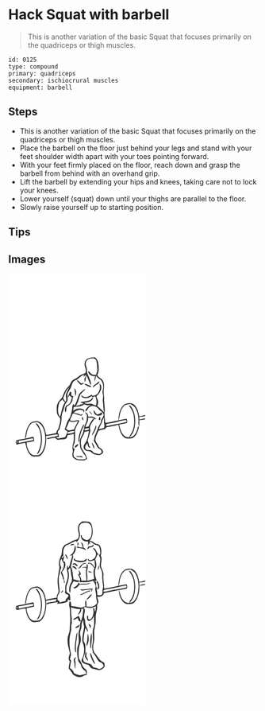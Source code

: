 # Hack Squat with barbell
> This is another variation of the basic Squat that focuses primarily on the quadriceps or thigh muscles.

``` 
id: 0125 
type: compound 
primary: quadriceps 
secondary: ischiocrural muscles 
equipment: barbell 
``` 

## Steps

 - This is another variation of the basic Squat that focuses primarily on the quadriceps or thigh muscles.
 - Place the barbell on the floor just behind your legs and stand with your feet shoulder width apart with your toes pointing forward.
 - With your feet firmly placed on the floor, reach down and grasp the barbell from behind with an overhand grip.
 - Lift the barbell by extending your hips and knees, taking care not to lock your knees.
 - Lower yourself (squat) down until your thighs are parallel to the floor.
 - Slowly raise yourself up to starting position.

## Tips


## Images

<svg width="276" height="325pt" viewBox="0 0 207 325" xmlns="http://www.w3.org/2000/svg">
  <g fill="#FFF">
    <path d="M0 0h207v212.75c-2.97.82-6.01 1.36-9 2.09-1.22-6.33-2.81-13.3-7.93-17.69-3.98-3.5-9.91-2.6-14.29-.45-7.43 5.52-8.97 15.58-9.37 24.24-6.39 1.29-12.72 3.04-19.2 3.83-.23-.44-.67-1.32-.9-1.76-.2-5.34-1.66-10.69-.47-16 .18-5.66-.61-11.3-1.06-16.92.71-5.38-1.41-10.68-.36-16.02.74-5.02.74-10.78-2.63-14.9-2.69-1.96-5.76-3.53-7.27-6.69 3.07-5.32 2.36-11.65 1.65-17.47-.39-3.64-2.21-6.94-5.06-9.22-4.48.15-9.34.39-13.03 3.27-2.87 2.83-3.48 7.4-2.11 11.11 1.05 2.9 2.05 6.31.39 9.19-3.75 1.74-7.87 2.9-10.86 5.93-2.97 3.01-7.83 3.45-10.1 7.23-1.73 2.29-2.17 5.44-4.5 7.28-4.35 3.69-6.7 9.09-8.59 14.34-1.35 4.28-5.81 6.48-7.46 10.6-2.24 4.07-1.65 8.85-1.54 13.29.08 3.62 2.15 6.84 4.8 9.18 1.33 5.78-1.3 11.27-2.7 16.76-1.71 1.59-2.6 3.71-2.93 6-4.95.91-9.83 2.23-14.83 2.85-1.85-3.38-1.67-7.59-3.51-11.06-1.89-4.67-5.52-9.44-10.95-9.81-3.91.47-8.52.83-11.01 4.35-4.75 6.32-6.34 14.41-6.84 22.15-4.69.97-9.62 1.15-14.1 2.95.57.83 1.13 1.67 1.71 2.51l.73-2.22c.13 1.14.27 2.28.4 3.43-.8-.64-2.38-1.93-3.18-2.57.3 1.1.88 3.3 1.18 4.4l.92.43c4.02-1.2 8.21-1.54 12.23-2.71 1.89 3.84 1.92 8.36 3.94 12.19 1.84 4.05 5.03 8.47 9.87 8.78 3.92-.3 8.69.23 11.32-3.36 6.34-7.62 7.37-18.19 6.75-27.74 5.95-.12 11.76-2.48 17.62-2.39.03.45.09 1.34.11 1.78-5.42 2.12-11.57 2.22-16.92 4.08.2.29.6.88.79 1.18 3.99-.46 7.88-1.58 11.87-2.05 1.7 1.36 3.34 3.91 5.84 2.97 3.45-.86 7.28.27 10.51-1.41 2.09-.87 1.86-3.43 2.46-5.24 3.22-.65 6.42-1.36 9.61-2.12-.1 5.14.32 10.4-1.23 15.38-1.11 3.48-.76 7.18-.12 10.71-.64 3.41-1.94 8 1.42 10.41 3.69 3.57 9.2 3.33 13.96 3.47 2.28.22 4.13-1.29 5.97-2.38-.61-6.59-5.91-11.04-8.38-16.86-.86-5.31-2.09-11.45 1.29-16.16 1.49-2.38 2.62-4.96 3.43-7.64 2.21-.5 4.44-.9 6.67-1.26-1.04 4.83-1.7 9.83-3.61 14.42-1.9 3.71-5.95 7.6-4.08 12.08 1.14 3.14 4.78 3.5 7.61 3.96 3.39.08 4.85 3.94 8.03 4.58 3.93 1.1 8.85 2.27 12-1.17 2.05-1.17 1.35-3.5.41-5.16-1.14-2.67-4.87-2.81-5.8-5.65-1.5-3.11-3.8-5.84-4.93-9.1.04-5.24 2.85-9.91 4.86-14.6 3.28-1.1 6.66-1.83 10.08-2.34.29-.62.88-1.87 1.17-2.49 6.19-1.54 12.61-2.14 18.68-4.14 1.45 6.5 2.79 13.62 7.95 18.34 3.47 3.74 9.08 2.56 13.51 1.89 6.22-3.33 8.29-10.87 9.77-17.26-.63.06-1.25.09-1.86.18-.93 6.68-4.41 15.91-12.56 15.69 7.02-5.87 8.46-15.57 8.71-24.19-.22-7.82-1.59-16.15-6.64-22.42-.74-1.15-2.19-1.16-3.36-1.48 3.44 4.45 6.64 9.31 7.59 14.96 1.25 7.36 1.18 15.12-1.11 22.27-1.27 4.03-4.32 7.13-5.84 11.03-6.15.66-10.16-4.71-12.21-9.75-1.07-2.79-1.64-5.74-2.77-8.51.15-.29.44-.87.59-1.16 3.71-.43 7.35-1.27 11.02-2 1.05-2.18.64-4.43-.32-6.55-4.04.74-8.08 1.49-12.1 2.31 2.09-7 2.04-15.09 7.35-20.72 2.3-3.27 6.54-3.13 10.04-3.96 2.87 1.55 6 3.05 7.78 5.94 3.98 6.52 5.25 14.41 4.86 21.96-.18 2.13.07 4.3 1.05 6.23.27-3.22.39-6.44.33-9.67 2.98-.05 5.9-.61 8.78-1.33l.01.85V325H0V0z"/>
    <path d="M119.46 129.51c2.82-1.95 6.43-1.95 9.71-2.29 1.48 1.05 3.56 1.84 3.92 3.86 1.19 4.21 1.14 8.64 1.49 12.97.34 2.86-1.29 5.43-1.88 8.15-3.16.52-6.92-.36-8.79-3.15-.77-1.17-1.8-2.1-3.22-2.39.24 5.46 5.86 7.89 10.67 7.54-.63 2.64-1.56 5.36-.87 8.09 1-2.91 1.62-5.93 2.36-8.91 1.71 2.87 4.17 5.08 7.13 6.62 1.98 2.95 3.62 6.34 3.6 9.97.16 3.76-2.07 7.44-.73 11.17 1.55 3.93-.82 7.98.2 11.95 1 5.21.15 10.7 1.99 15.77-3.66-3.13-6.62-7.13-10.65-9.76 1.16-1.85 1.54-4.03 1.46-6.18.21-2.89-2.06-5.13-2.46-7.89.39-1.87 2.26-2.77 3.4-4.14 3.35-4.2 5.91-11.08 1.55-15.42-.1 1.56-.09 3.11.05 4.67.64 3.62-1.33 7.11-3.07 10.16-2.27 1.9-5.29 3.79-8.34 3.52-.23-.43-.7-1.3-.93-1.73-2.72 1.2-5.01 3.48-8.19 3.44-2.98.75-5.42-1.38-7.95-2.55 1.22 5.04 7.25 4.48 11.23 3.93 1.93-.15 3.13-2.67 5-2.28.37.29 1.11.88 1.48 1.17-1.06 1.84-2.53 3.43-4.18 4.75-4.77 1.54-9.87 1.81-14.73 2.8 1.24.64 2.46 1.35 3.69 2.01l.66-1.28c1.04 1.72-1.98 4-3.69.94l2.2 2.31c-.54-.25-1.62-.74-2.16-.99-1.4 2.73-5.11 1.57-7.5 2.66 4.57-4.95 4.37-11.96 7.44-17.62 2.06-2.39 4.63-4.3 6.68-6.73-.09-.31-.27-.93-.37-1.24-2.45 2.3-5.31 4.13-7.65 6.54-3.86 5.81-3.72 13.46-8.41 18.83-.19-.75-.56-2.25-.74-3.01-2.84 2.74-1.79 6.83-2.78 10.27-1.23 4.03-1.37 8.51-4.01 11.98-3.71 4.84-4.74 10.94-6.89 16.5 1.62 1.12 3.11 2.39 4.58 3.7-1.95 2.4-2.28 5.73-4.13 8.12-3.3.68-6.67 1.04-9.91 2.03-.65-.29-1.96-.85-2.61-1.14l-.04-1.22c.86.05 2.58.14 3.44.18-.1-1.53-.16-3.05-.22-4.58-.34-.36-1.01-1.1-1.34-1.46-.44-2.34.37-4.23 2.44-5.38.43-4.05 2.45-7.72 2.73-11.81.96-4.9-.28-10.2 2.21-14.75 2.33-4.63 1.87-10.45 5.63-14.35 2-2.18 2.02-5.36 1.63-8.11 1.29-.46 2.21-1.34 2.76-2.64 1.13 1.27 2.45 2.34 3.91 3.21-1.41 4.49-2.43 10.81-8 11.74-2.92 2.76-3.6 7.33-1.85 10.91 2.31-2.67.24-6.91 2.84-9.66 5.08-2.01 8.58-7.19 8.05-12.72.52-.68 1.04-1.36 1.57-2.04-.44-.11-1.31-.35-1.75-.47-4.12-.19.51-6.79-4.07-6.3-.78 2.64-1.9 5.16-3.15 7.6-2.1-3.94 1.37-7.99 3.25-11.33 3.11-4.34 2.55-11.26 8.06-13.7 5.37-1.53 8.13-7.2 13.77-8.35-.44.81-1.33 2.44-1.78 3.25 1.76-1.11 3.4-2.38 5.07-3.61a58.16 58.16 0 0 1-3.32 6.48c.2 1.69.4 3.38.65 5.07 2.33-2.66.41-6.72 3-9.35 1.78 4.22 3.48 8.5 5.31 12.71l1.21.63c.13-5.72-3.17-10.8-5.09-16.05-1.78-3.51-.59-7.61-2.08-11.21-1.44-3.37-1.22-7.75 1.51-10.41m-15.8 30.31c.59 3.09 3.6 4.86 5.32 7.34 2.11-.17 4.5-.84 5.51-2.91-1.47.31-2.93.67-4.43.83-2.11-1.78-3.81-4.11-6.4-5.26m29.03 5.86c-2.46 1.14-4.36 3.11-5.2 5.72 2.52-.64 3.52-3.44 5.95-4.27a7.455 7.455 0 0 0 4.48-5.02c-2.35-.02-3.26 2.69-5.23 3.57m-17.41-.33c.31.7.68 1.37 1.1 2.02 2.78 1.32 5.52 2.8 8.55 3.5.01-.44.03-1.32.05-1.76-3.19-1.36-6.39-2.74-9.7-3.76m-15.47 7.02c.62 3.95 1.27 7.89 1.42 11.9 2.34-3.61 1.78-9.01-1.42-11.9z"/>
    <path d="M83.12 187.02c2.38-5.64 4.1-11.97 8.92-16.1-1.49 3.06-3.21 6.02-4.38 9.22-1.93 4.05 1.49 8.77-1.18 12.7-1.61-1.6-2.9-3.58-3.36-5.82zM127.98 185.17c1.24-.16 2.48-.33 3.73-.48 1.55 4.32 2.01 8.89 1.04 13.4-3.31.57-5.48-2.85-8.73-2.46-3.06.31-6.29.67-8.96-1.24 3.63-.88 7.9-.7 10.75-3.52a5.952 5.952 0 0 0 2.17-5.7zM77.35 193.3c1.54-1.41 3.09-2.82 4.66-4.2.89 1.77 1.99 3.46 3.81 4.39-4.86 6.4-4.93 14.8-7.79 22.07-4.51-6.65-2.86-15.08-.68-22.26zM108.23 199.64c2.43-.67 4.96-1.43 6.82-3.22 3.01 1.99 6.5 2.12 9.82.86-3.58 2.41-8.44 5.37-8.23 10.26 2.97-1.05 3.37-4.54 5.69-6.3 3.9-4.02 11.03-1.84 14.04 2.26 1.84 3.16 5.83 4.21 7.45 7.53 1.37 4.32-3.22 6.99-3.7 10.94-.19 4-3.41 6.79-4.52 10.48-1.33 3.91-3.09 7.65-4.7 11.44-1.18 2.42-.51 5.28-1.72 7.67 2.01 3.42 4.05 6.83 6.03 10.27.99 1.74 3.15 2.13 4.59 3.39.65 1.17 1.12 2.42 1.64 3.66-1.19.94-2.12 2.49-3.7 2.76-2.26-.1-4.43-.81-6.62-1.28-3.06-.3-3.82-4.49-7-4.51-2.78-.55-6.99.41-7.84-3.22-.41-2.67 1.39-5.56 3.41-7.29.25 2.89.76 7.17 4.68 6.94a5.735 5.735 0 0 0-2.2-2.75c-.07-2.84-1.24-5.44-2.13-8.08 1.4-5.18 3.3-10.23 4.18-15.53-3.09-6.6 3.18-11.97 6.06-17.29.69.1 2.06.31 2.74.41-2.61-3.8-7.9-4.56-12.09-3.47.19-3.43-1.87-6.11-4.98-7.3.81 1.71 1.88 3.28 3.03 4.78-.2 3.3-.2 6.68-1.05 9.89-1.35 3.25-2.86 6.43-3.68 9.87.65.62 1.3 1.23 1.97 1.83l.09-1.31c1.69-.26 3.39-.53 5.08-.76.12.53.35 1.6.46 2.14-1.99.68-4.04 1.14-6.13 1.39l.01-1.85-2.11.92c.2 6.59-5.41 11.32-5.74 17.74.21 3.1.53 6.2.95 9.28 1.06 3.04 3.11 5.63 4.65 8.44 1.63 2.45 5.18 5.1 3.32 8.38-3.36 1.39-7.16.61-10.69.47-2.82.16-4.82-2.1-6.93-3.6-1.47-3.99-.09-8.13 1.3-11.92-4.69-1.46-1.23-6.46-.12-9.34.7-5.8.55-11.67.52-17.5.2-6.06 4.89-10.57 6.5-16.21-4.68-1.31-9.69 2.45-14.06-.28.87-3.16 2.85-6.08 3.75-9.32l2.12-.84c3.53 1.33 7.11 2.61 10.82 3.39 1.42-.27 2.12-1.65 2.99-2.65-1.21.36-2.35.89-3.46 1.48-3.05-2.16-6.85-2.54-10.41-3.24 1.99-2.96 5.6-3.57 8.71-4.71 1.76.37 3.53.71 5.3 1.06.34 1.26.77 2.51 1.41 3.66.12-1.41.23-2.82.31-4.23-5.1-3.74-12.08-2.71-16.81 1.12.29-1.73.54-3.45.66-5.19 2.89-1.7 6.38-.75 9.52-1.52m20.58 5.62c.32 2.33.59 4.99 2.34 6.77 2.64 2.22 6.65 2.4 9.6.69 1.23-.74 1.81-3.09.3-3.83-2.19 1.26-4.34 3.28-7.06 2.99-2.25-1.73-2.83-4.9-5.18-6.62m-6.7 1.59c1.28 2.28 2.92 4.38 4.92 6.09-.93-2.47-2.52-4.87-4.92-6.09m-10.6 8.12c.17 1.89-.67 5.49 2.04 5.81-.3-2.04-.45-4.31-2.04-5.81m25.15 5.24c.52.13 1.55.4 2.07.53.73-1.88 1.22-4.26-.99-5.43-.42 1.62-.77 3.25-1.08 4.9m-23.25 7.47c-4.49 7.92-7.72 16.96-7.42 26.15.32-.46.96-1.4 1.28-1.86.62-5.2 1.84-10.3 3.42-15.29 1.5-3.22 3.15-6.38 4.5-9.67l-1.78.67m15.32 10.07c-1.03 1.89-2.02 3.82-2.72 5.87 2.57-1.78 3.78-4.76 5.13-7.46 1.17-2.51 2.41-5.29 1.61-8.11-1.7 3.08-2.29 6.63-4.02 9.7m-2.59 16.04c.76 3.55 1.78 7.36 4.19 10.16-.03-3.8-1.73-7.35-4.19-10.16m-25.17 8.31c2.64-.69 4.13-3.03 5.32-5.29-2.59-.06-6.54 2.25-5.32 5.29m1.18 12.31c2.31 3.2 7.18.73 10.34 2.76-.4-1.14-.98-2.57-2.41-2.55-2.65.26-5.31.35-7.93-.21zM198.01 215.71c3.03-.06 6.01-.64 8.99-1.15v3.25c-2.98.47-5.94 1.06-8.84 1.91-.04-1.34-.1-2.67-.15-4.01z"/>
    <path d="M120.54 217.06c3.06-.41 6.16-.29 9.1.72-4.3 3.11-5.82 8.36-8.74 12.54-1.4.26-2.8.46-4.22.58 1.03-4.74 4.79-8.68 3.86-13.84zM141.65 222.96c.38-2.35 1.82-4.27 3.08-6.22.14 4-.4 8.18.74 12.06-.18.84-.53 2.51-.71 3.35-2.51.78-5.07 1.4-7.65 1.89.65-4.09 3.91-7.02 4.54-11.08zM176.38 220.46c1.91-.9 3.65 2.14 1.45 3.08-7.17 1.99-14.59 2.8-21.81 4.55-2.62.01-6.96 2.86-8.48-.06.23-.37.7-1.1.93-1.47 5.12-1.69 10.66-1.67 15.8-3.33 3.89-1.5 8.09-1.79 12.11-2.77zM92.29 221.94c3.95 2.32 8.68.81 12.88.04-1.21 4.41-4.74 7.79-5.48 12.37-3.05.88-6.17 1.47-9.34 1.62-1.07-.97-2.15-1.92-3.24-2.86 2.33-3.42 3.52-7.41 5.18-11.17zM34.17 226.24c2.38-2.65 6.21-1.89 9.3-2.91 9.23 3.72 11.89 14.54 12.44 23.51.15 8.22-1.05 17.2-6.45 23.73-2.72 3.47-7.54 2.72-11.42 2.79-4.63-1.17-7.08-5.8-8.62-9.93-1.26-2.9-1.71-6.03-1.78-9.17 3.87-.34 7.67-1.18 11.41-2.22.18-2.24-.21-4.43-1.2-6.44-4.15.5-8.09 2.11-12.28 2.39.34-.53 1.03-1.6 1.37-2.14.77-6.94 2.23-14.39 7.23-19.61m6.93-.86c2.31 3.39 5.12 6.54 6.25 10.58 3.68 11.91 2.5 25.49-4.37 36.04 2.7-.82 3.99-3.52 4.92-5.95 4.07-10.77 4.11-23.13-.27-33.81-1.5-2.76-2.71-6.95-6.53-6.86zM88.8 240.68c1.94-3.41 6.71-3.25 10.18-3.62l1.25.71c-3 2.86-7.48 3.33-11.43 2.91z"/>
    <path d="M15.54 251.59c6.94-.69 13.7-2.45 20.57-3.55 1.76-.82 1.51 1.57 1.91 2.49-7.37 1.58-14.81 2.88-22.17 4.52-.07-.86-.23-2.6-.31-3.46z"/>
  </g>
  <g fill="#333">
    <path d="M118.08 129.06c3.69-2.88 8.55-3.12 13.03-3.27 2.85 2.28 4.67 5.58 5.06 9.22.71 5.82 1.42 12.15-1.65 17.47 1.51 3.16 4.58 4.73 7.27 6.69 3.37 4.12 3.37 9.88 2.63 14.9-1.05 5.34 1.07 10.64.36 16.02.45 5.62 1.24 11.26 1.06 16.92-1.19 5.31.27 10.66.47 16 .23.44.67 1.32.9 1.76 6.48-.79 12.81-2.54 19.2-3.83.4-8.66 1.94-18.72 9.37-24.24 4.38-2.15 10.31-3.05 14.29.45 5.12 4.39 6.71 11.36 7.93 17.69 2.99-.73 6.03-1.27 9-2.09v1.81c-2.98.51-5.96 1.09-8.99 1.15.05 1.34.11 2.67.15 4.01 2.9-.85 5.86-1.44 8.84-1.91v2.24l-.01-.85c-2.88.72-5.8 1.28-8.78 1.33.06 3.23-.06 6.45-.33 9.67-.98-1.93-1.23-4.1-1.05-6.23.39-7.55-.88-15.44-4.86-21.96-1.78-2.89-4.91-4.39-7.78-5.94-3.5.83-7.74.69-10.04 3.96-5.31 5.63-5.26 13.72-7.35 20.72 4.02-.82 8.06-1.57 12.1-2.31.96 2.12 1.37 4.37.32 6.55-3.67.73-7.31 1.57-11.02 2-.15.29-.44.87-.59 1.16 1.13 2.77 1.7 5.72 2.77 8.51 2.05 5.04 6.06 10.41 12.21 9.75 1.52-3.9 4.57-7 5.84-11.03 2.29-7.15 2.36-14.91 1.11-22.27-.95-5.65-4.15-10.51-7.59-14.96 1.17.32 2.62.33 3.36 1.48 5.05 6.27 6.42 14.6 6.64 22.42-.25 8.62-1.69 18.32-8.71 24.19 8.15.22 11.63-9.01 12.56-15.69.61-.09 1.23-.12 1.86-.18-1.48 6.39-3.55 13.93-9.77 17.26-4.43.67-10.04 1.85-13.51-1.89-5.16-4.72-6.5-11.84-7.95-18.34-6.07 2-12.49 2.6-18.68 4.14-.29.62-.88 1.87-1.17 2.49-3.42.51-6.8 1.24-10.08 2.34-2.01 4.69-4.82 9.36-4.86 14.6 1.13 3.26 3.43 5.99 4.93 9.1.93 2.84 4.66 2.98 5.8 5.65.94 1.66 1.64 3.99-.41 5.16-3.15 3.44-8.07 2.27-12 1.17-3.18-.64-4.64-4.5-8.03-4.58-2.83-.46-6.47-.82-7.61-3.96-1.87-4.48 2.18-8.37 4.08-12.08 1.91-4.59 2.57-9.59 3.61-14.42-2.23.36-4.46.76-6.67 1.26-.81 2.68-1.94 5.26-3.43 7.64-3.38 4.71-2.15 10.85-1.29 16.16 2.47 5.82 7.77 10.27 8.38 16.86-1.84 1.09-3.69 2.6-5.97 2.38-4.76-.14-10.27.1-13.96-3.47-3.36-2.41-2.06-7-1.42-10.41-.64-3.53-.99-7.23.12-10.71 1.55-4.98 1.13-10.24 1.23-15.38-3.19.76-6.39 1.47-9.61 2.12-.6 1.81-.37 4.37-2.46 5.24-3.23 1.68-7.06.55-10.51 1.41-2.5.94-4.14-1.61-5.84-2.97-3.99.47-7.88 1.59-11.87 2.05-.19-.3-.59-.89-.79-1.18 5.35-1.86 11.5-1.96 16.92-4.08-.02-.44-.08-1.33-.11-1.78-5.86-.09-11.67 2.27-17.62 2.39.62 9.55-.41 20.12-6.75 27.74-2.63 3.59-7.4 3.06-11.32 3.36-4.84-.31-8.03-4.73-9.87-8.78-2.02-3.83-2.05-8.35-3.94-12.19-4.02 1.17-8.21 1.51-12.23 2.71l-.92-.43c-.3-1.1-.88-3.3-1.18-4.4.8.64 2.38 1.93 3.18 2.57-.13-1.15-.27-2.29-.4-3.43l-.73 2.22c-.58-.84-1.14-1.68-1.71-2.51 4.48-1.8 9.41-1.98 14.1-2.95.5-7.74 2.09-15.83 6.84-22.15 2.49-3.52 7.1-3.88 11.01-4.35 5.43.37 9.06 5.14 10.95 9.81 1.84 3.47 1.66 7.68 3.51 11.06 5-.62 9.88-1.94 14.83-2.85.33-2.29 1.22-4.41 2.93-6 1.4-5.49 4.03-10.98 2.7-16.76-2.65-2.34-4.72-5.56-4.8-9.18-.11-4.44-.7-9.22 1.54-13.29 1.65-4.12 6.11-6.32 7.46-10.6 1.89-5.25 4.24-10.65 8.59-14.34 2.33-1.84 2.77-4.99 4.5-7.28 2.27-3.78 7.13-4.22 10.1-7.23 2.99-3.03 7.11-4.19 10.86-5.93 1.66-2.88.66-6.29-.39-9.19-1.37-3.71-.76-8.28 2.11-11.11m1.38.45c-2.73 2.66-2.95 7.04-1.51 10.41 1.49 3.6.3 7.7 2.08 11.21 1.92 5.25 5.22 10.33 5.09 16.05l-1.21-.63c-1.83-4.21-3.53-8.49-5.31-12.71-2.59 2.63-.67 6.69-3 9.35-.25-1.69-.45-3.38-.65-5.07a58.16 58.16 0 0 0 3.32-6.48c-1.67 1.23-3.31 2.5-5.07 3.61.45-.81 1.34-2.44 1.78-3.25-5.64 1.15-8.4 6.82-13.77 8.35-5.51 2.44-4.95 9.36-8.06 13.7-1.88 3.34-5.35 7.39-3.25 11.33 1.25-2.44 2.37-4.96 3.15-7.6 4.58-.49-.05 6.11 4.07 6.3.44.12 1.31.36 1.75.47-.53.68-1.05 1.36-1.57 2.04.53 5.53-2.97 10.71-8.05 12.72-2.6 2.75-.53 6.99-2.84 9.66-1.75-3.58-1.07-8.15 1.85-10.91 5.57-.93 6.59-7.25 8-11.74-1.46-.87-2.78-1.94-3.91-3.21-.55 1.3-1.47 2.18-2.76 2.64.39 2.75.37 5.93-1.63 8.11-3.76 3.9-3.3 9.72-5.63 14.35-2.49 4.55-1.25 9.85-2.21 14.75-.28 4.09-2.3 7.76-2.73 11.81-2.07 1.15-2.88 3.04-2.44 5.38.33.36 1 1.1 1.34 1.46.06 1.53.12 3.05.22 4.58-.86-.04-2.58-.13-3.44-.18l.04 1.22c.65.29 1.96.85 2.61 1.14 3.24-.99 6.61-1.35 9.91-2.03 1.85-2.39 2.18-5.72 4.13-8.12-1.47-1.31-2.96-2.58-4.58-3.7 2.15-5.56 3.18-11.66 6.89-16.5 2.64-3.47 2.78-7.95 4.01-11.98.99-3.44-.06-7.53 2.78-10.27.18.76.55 2.26.74 3.01 4.69-5.37 4.55-13.02 8.41-18.83 2.34-2.41 5.2-4.24 7.65-6.54.1.31.28.93.37 1.24-2.05 2.43-4.62 4.34-6.68 6.73-3.07 5.66-2.87 12.67-7.44 17.62 2.39-1.09 6.1.07 7.5-2.66.54.25 1.62.74 2.16.99l-2.2-2.31c1.71 3.06 4.73.78 3.69-.94l-.66 1.28c-1.23-.66-2.45-1.37-3.69-2.01 4.86-.99 9.96-1.26 14.73-2.8 1.65-1.32 3.12-2.91 4.18-4.75-.37-.29-1.11-.88-1.48-1.17-1.87-.39-3.07 2.13-5 2.28-3.98.55-10.01 1.11-11.23-3.93 2.53 1.17 4.97 3.3 7.95 2.55 3.18.04 5.47-2.24 8.19-3.44.23.43.7 1.3.93 1.73 3.05.27 6.07-1.62 8.34-3.52 1.74-3.05 3.71-6.54 3.07-10.16a30.34 30.34 0 0 1-.05-4.67c4.36 4.34 1.8 11.22-1.55 15.42-1.14 1.37-3.01 2.27-3.4 4.14.4 2.76 2.67 5 2.46 7.89.08 2.15-.3 4.33-1.46 6.18 4.03 2.63 6.99 6.63 10.65 9.76-1.84-5.07-.99-10.56-1.99-15.77-1.02-3.97 1.35-8.02-.2-11.95-1.34-3.73.89-7.41.73-11.17.02-3.63-1.62-7.02-3.6-9.97-2.96-1.54-5.42-3.75-7.13-6.62-.74 2.98-1.36 6-2.36 8.91-.69-2.73.24-5.45.87-8.09-4.81.35-10.43-2.08-10.67-7.54 1.42.29 2.45 1.22 3.22 2.39 1.87 2.79 5.63 3.67 8.79 3.15.59-2.72 2.22-5.29 1.88-8.15-.35-4.33-.3-8.76-1.49-12.97-.36-2.02-2.44-2.81-3.92-3.86-3.28.34-6.89.34-9.71 2.29m-36.34 57.51c.46 2.24 1.75 4.22 3.36 5.82 2.67-3.93-.75-8.65 1.18-12.7 1.17-3.2 2.89-6.16 4.38-9.22-4.82 4.13-6.54 10.46-8.92 16.1m44.86-1.85c.37 2.17-.45 4.34-2.17 5.7-2.85 2.82-7.12 2.64-10.75 3.52 2.67 1.91 5.9 1.55 8.96 1.24 3.25-.39 5.42 3.03 8.73 2.46.97-4.51.51-9.08-1.04-13.4-1.25.15-2.49.32-3.73.48m-50.63 8.13c-2.18 7.18-3.83 15.61.68 22.26 2.86-7.27 2.93-15.67 7.79-22.07-1.82-.93-2.92-2.62-3.81-4.39-1.57 1.38-3.12 2.79-4.66 4.2m30.88 6.34c-3.14.77-6.63-.18-9.52 1.52-.12 1.74-.37 3.46-.66 5.19 4.73-3.83 11.71-4.86 16.81-1.12-.08 1.41-.19 2.82-.31 4.23-.64-1.15-1.07-2.4-1.41-3.66-1.77-.35-3.54-.69-5.3-1.06-3.11 1.14-6.72 1.75-8.71 4.71 3.56.7 7.36 1.08 10.41 3.24 1.11-.59 2.25-1.12 3.46-1.48-.87 1-1.57 2.38-2.99 2.65-3.71-.78-7.29-2.06-10.82-3.39l-2.12.84c-.9 3.24-2.88 6.16-3.75 9.32 4.37 2.73 9.38-1.03 14.06.28-1.61 5.64-6.3 10.15-6.5 16.21.03 5.83.18 11.7-.52 17.5-1.11 2.88-4.57 7.88.12 9.34-1.39 3.79-2.77 7.93-1.3 11.92 2.11 1.5 4.11 3.76 6.93 3.6 3.53.14 7.33.92 10.69-.47 1.86-3.28-1.69-5.93-3.32-8.38-1.54-2.81-3.59-5.4-4.65-8.44-.42-3.08-.74-6.18-.95-9.28.33-6.42 5.94-11.15 5.74-17.74l2.11-.92-.01 1.85c2.09-.25 4.14-.71 6.13-1.39-.11-.54-.34-1.61-.46-2.14-1.69.23-3.39.5-5.08.76l-.09 1.31c-.67-.6-1.32-1.21-1.97-1.83.82-3.44 2.33-6.62 3.68-9.87.85-3.21.85-6.59 1.05-9.89-1.15-1.5-2.22-3.07-3.03-4.78 3.11 1.19 5.17 3.87 4.98 7.3 4.19-1.09 9.48-.33 12.09 3.47-.68-.1-2.05-.31-2.74-.41-2.88 5.32-9.15 10.69-6.06 17.29-.88 5.3-2.78 10.35-4.18 15.53.89 2.64 2.06 5.24 2.13 8.08 1.02.68 1.75 1.6 2.2 2.75-3.92.23-4.43-4.05-4.68-6.94-2.02 1.73-3.82 4.62-3.41 7.29.85 3.63 5.06 2.67 7.84 3.22 3.18.02 3.94 4.21 7 4.51 2.19.47 4.36 1.18 6.62 1.28 1.58-.27 2.51-1.82 3.7-2.76-.52-1.24-.99-2.49-1.64-3.66-1.44-1.26-3.6-1.65-4.59-3.39-1.98-3.44-4.02-6.85-6.03-10.27 1.21-2.39.54-5.25 1.72-7.67 1.61-3.79 3.37-7.53 4.7-11.44 1.11-3.69 4.33-6.48 4.52-10.48.48-3.95 5.07-6.62 3.7-10.94-1.62-3.32-5.61-4.37-7.45-7.53-3.01-4.1-10.14-6.28-14.04-2.26-2.32 1.76-2.72 5.25-5.69 6.3-.21-4.89 4.65-7.85 8.23-10.26-3.32 1.26-6.81 1.13-9.82-.86-1.86 1.79-4.39 2.55-6.82 3.22m12.31 17.42c.93 5.16-2.83 9.1-3.86 13.84 1.42-.12 2.82-.32 4.22-.58 2.92-4.18 4.44-9.43 8.74-12.54-2.94-1.01-6.04-1.13-9.1-.72m21.11 5.9c-.63 4.06-3.89 6.99-4.54 11.08 2.58-.49 5.14-1.11 7.65-1.89.18-.84.53-2.51.71-3.35-1.14-3.88-.6-8.06-.74-12.06-1.26 1.95-2.7 3.87-3.08 6.22m34.73-2.5c-4.02.98-8.22 1.27-12.11 2.77-5.14 1.66-10.68 1.64-15.8 3.33-.23.37-.7 1.1-.93 1.47 1.52 2.92 5.86.07 8.48.06 7.22-1.75 14.64-2.56 21.81-4.55 2.2-.94.46-3.98-1.45-3.08m-84.09 1.48c-1.66 3.76-2.85 7.75-5.18 11.17 1.09.94 2.17 1.89 3.24 2.86 3.17-.15 6.29-.74 9.34-1.62.74-4.58 4.27-7.96 5.48-12.37-4.2.77-8.93 2.28-12.88-.04m-58.12 4.3c-5 5.22-6.46 12.67-7.23 19.61-.34.54-1.03 1.61-1.37 2.14 4.19-.28 8.13-1.89 12.28-2.39.99 2.01 1.38 4.2 1.2 6.44-3.74 1.04-7.54 1.88-11.41 2.22.07 3.14.52 6.27 1.78 9.17 1.54 4.13 3.99 8.76 8.62 9.93 3.88-.07 8.7.68 11.42-2.79 5.4-6.53 6.6-15.51 6.45-23.73-.55-8.97-3.21-19.79-12.44-23.51-3.09 1.02-6.92.26-9.3 2.91m54.63 14.44c3.95.42 8.43-.05 11.43-2.91l-1.25-.71c-3.47.37-8.24.21-10.18 3.62m-73.26 10.91c.08.86.24 2.6.31 3.46 7.36-1.64 14.8-2.94 22.17-4.52-.4-.92-.15-3.31-1.91-2.49-6.87 1.1-13.63 2.86-20.57 3.55z"/>
    <path d="M103.66 159.82c2.59 1.15 4.29 3.48 6.4 5.26 1.5-.16 2.96-.52 4.43-.83-1.01 2.07-3.4 2.74-5.51 2.91-1.72-2.48-4.73-4.25-5.32-7.34zM132.69 165.68c1.97-.88 2.88-3.59 5.23-3.57a7.455 7.455 0 0 1-4.48 5.02c-2.43.83-3.43 3.63-5.95 4.27.84-2.61 2.74-4.58 5.2-5.72zM115.28 165.35c3.31 1.02 6.51 2.4 9.7 3.76-.02.44-.04 1.32-.05 1.76-3.03-.7-5.77-2.18-8.55-3.5-.42-.65-.79-1.32-1.1-2.02zM99.81 172.37c3.2 2.89 3.76 8.29 1.42 11.9-.15-4.01-.8-7.95-1.42-11.9zM128.81 205.26c2.35 1.72 2.93 4.89 5.18 6.62 2.72.29 4.87-1.73 7.06-2.99 1.51.74.93 3.09-.3 3.83-2.95 1.71-6.96 1.53-9.6-.69-1.75-1.78-2.02-4.44-2.34-6.77zM122.11 206.85c2.4 1.22 3.99 3.62 4.92 6.09-2-1.71-3.64-3.81-4.92-6.09zM111.51 214.97c1.59 1.5 1.74 3.77 2.04 5.81-2.71-.32-1.87-3.92-2.04-5.81zM136.66 220.21c.31-1.65.66-3.28 1.08-4.9 2.21 1.17 1.72 3.55.99 5.43-.52-.13-1.55-.4-2.07-.53zM41.1 225.38c3.82-.09 5.03 4.1 6.53 6.86 4.38 10.68 4.34 23.04.27 33.81-.93 2.43-2.22 5.13-4.92 5.95 6.87-10.55 8.05-24.13 4.37-36.04-1.13-4.04-3.94-7.19-6.25-10.58zM113.41 227.68l1.78-.67c-1.35 3.29-3 6.45-4.5 9.67-1.58 4.99-2.8 10.09-3.42 15.29-.32.46-.96 1.4-1.28 1.86-.3-9.19 2.93-18.23 7.42-26.15zM128.73 237.75c1.73-3.07 2.32-6.62 4.02-9.7.8 2.82-.44 5.6-1.61 8.11-1.35 2.7-2.56 5.68-5.13 7.46.7-2.05 1.69-3.98 2.72-5.87zM126.14 253.79c2.46 2.81 4.16 6.36 4.19 10.16-2.41-2.8-3.43-6.61-4.19-10.16zM100.97 262.1c-1.22-3.04 2.73-5.35 5.32-5.29-1.19 2.26-2.68 4.6-5.32 5.29zM102.15 274.41c2.62.56 5.28.47 7.93.21 1.43-.02 2.01 1.41 2.41 2.55-3.16-2.03-8.03.44-10.34-2.76z"/>
  </g>
</svg>

<svg width="276" height="325pt" viewBox="0 0 207 325" xmlns="http://www.w3.org/2000/svg">
  <g fill="#FFF">
    <path d="M0 0h207v137.76c-2.98.83-6.03 1.39-9.04 2.11-1.2-6.35-2.79-13.34-7.93-17.74-4-3.44-9.88-2.55-14.24-.4-7.42 5.48-8.83 15.48-9.43 24.05-7.06 1.77-14.2 3.21-21.4 4.26.13-6.69-1.75-13.28-1.12-19.98.71-5.07-2.62-9.3-3.76-14-.43-5.32 2.7-10.77-.33-15.79 1.5-4.62 1.18-9.83-.79-14.24-1.93-4.1-7.3-2.78-9.99-5.94-1.53-1.67-3.8-1.93-5.93-2.11 4.93-6.08 5.37-14.57 3.51-21.89-.36-2.83-1.75-5.89-4.62-6.89-3.36-.82-6.86-.53-10.29-.57-1.62 1.38-3.45 2.58-4.74 4.31-1.78 3.74-2.11 8.19-.78 12.14 1.15 3.26.92 7.16-1.17 9.98-3.39 1.66-7.21 2.33-10.41 4.4-3.86 2.59-9.28 3.16-11.65 7.65-2.88 3.96-1.05 9.15-3.22 13.32-2.43 5.11-4.13 10.98-2.41 16.57-.09 4.4-1.45 8.74-1.85 13.15-1.85 7.56-.52 15.32.46 22.88.7 3.86-3.73 6.64-2.36 10.52-5.56 1-11.2 1.71-16.64 3.29-1.33-8.07-4.41-18.23-13.59-20.12-3.6 1.04-8.03.85-10.59 4.03-5.15 6.32-6.8 14.74-7.31 22.69-4.7.99-9.6 1.25-14.13 2.94.55.85 1.12 1.69 1.69 2.53l.61-2.2c.16.87.48 2.61.65 3.48-1.1-.86-2.19-1.71-3.29-2.56.28 1.07.83 3.2 1.11 4.27 4.6.61 9.55-2.61 14.4-1.49.26 6.49 2.56 13.31 7.31 17.89 3.51 3.48 8.77 2.12 13.1 1.59 4.01-1.9 6.3-6.08 7.8-10.07 2.65-6.77 2.92-14.17 2.48-21.35 5.25-1.2 10.58-1.98 15.91-2.67-.43 1.15-.87 2.3-1.31 3.45-3.95.35-7.88.96-11.75 1.82-1.53.09-2.27 1.43-2.53 2.78 5.67-1.54 11.46-2.51 17.22-3.55-.11.69-.34 2.08-.45 2.78 5.21-.87 11.08-.67 15.6-3.7.03-1.21.16-2.41.08-3.62l1.42 1.47c.42.03 1.26.09 1.68.11l.86-.15c-.14-2.73-.38-5.45-.71-8.16-1.13-1.94-3.89-2.26-4.95-4.19-.89-4.44-.62-9.21 1.41-13.32 2.05-6.21 3.1-13.19.75-19.47.99-1.27 1.99-2.55 3.02-3.79 1.69 5.38 1.12 11.2 3.13 16.56-.29 1.59-.54 3.19-.76 4.79-2.9 3.81-4.07 8.76-3.74 13.48-.09 1.41.85 2.34 1.66 3.33.45-3.74.06-7.65 1.52-11.2 1.02-2.29 2.43-4.36 3.66-6.53 2.08.58 4.17 1.21 6.31 1.53 1.21-.35 1.62-1.68 2.52-2.43-2.39-.25-4.87-.27-7.05-1.42-.44-.06-1.33-.16-1.77-.21-1.63-6.46-1.07-13.45-4.33-19.46 1.52-4.47 2.06-9.18 3.37-13.71.49-1.35-.18-2.74-.36-4.08 3.81-3.48 6.1-9.62 3.25-14.32-.72 4.02-1.02 8.38-3.4 11.83-1.55 1.33-3.02 2.76-4.72 3.89 1.34-.15 2.67-.32 4.01-.49-.58 4.52-2.72 8.65-3.41 13.15-.34 2.27-1.56 4.24-2.57 6.26l-.96-4.57c-1.47 3.29-1.42 7-.46 10.43 1.6 5.96.03 12.22-2.22 17.8-1.41 3.33-.94 7.02-.86 10.53-.28.7-.56 1.4-.85 2.09l1.74 2.49c1.29.46 2.59.91 3.89 1.37-.21 1.06-.41 2.13-.6 3.2-1.19 1.16-2.31 2.38-3.47 3.58-.06.66-.18 2-.25 2.67-3.19.39-6.29 1.28-9.34 2.26.04-.55.13-1.67.18-2.22-1.01-.49-1.98-1.04-2.92-1.64-.05-1.73-.31-3.45-.18-5.17.76-3.15 3.76-5.56 3.28-9.03-.64-7.37-2.19-14.76-.99-22.18 1.94-3.97 1-8.78 3.64-12.51-2.2-4.04-3.25-9.01-.18-12.96l-.5-1.1c.31.46.94 1.37 1.25 1.83.52 2.24 1.95 3.97 3.08 5.91.66 4.88-1.54 9.63-4.47 13.43.38 3.57 3.07 6.51 3.15 10.21l1.31.99c.12 1.76.25 3.53.38 5.3.28-.39.85-1.16 1.13-1.55-1.46-5.15-1.79-10.66-4.5-15.4 4-3.8 6.9-10.1 4.51-15.46-.62-.28-1.87-.85-2.5-1.13.6-2.74 1.19-5.48 1.88-8.19-.97 1.16-1.92 2.31-2.84 3.51-.5-.44-1.08-.71-1.74-.81.99-.9 1.98-1.79 2.98-2.67-.44-5.58-.46-12.72 5.13-15.85 5.13-1.62 9.43-5 14.58-6.58l-.54 2.53c4.77-3.4 7.13-9.76 5.43-15.41-1.2-4.27-1.57-9.91 2.27-12.97 3.01-1.45 6.65-1.82 9.9-1.1 5.41 1.63 6.53 8.22 6.19 13.1-.21 4.45-.68 10.63-5.68 12.29-3.68 1.4-7.23-1.4-9.32-4.2-.03-.86-.05-1.73-.07-2.59-.45.07-1.37.22-1.83.29.62 2.46.91 5.29 3.03 6.99 2.27 2.09 5.5 2.27 8.42 2.44-.25 2.16-.43 4.33-.44 6.5.57-1.47 1.14-2.94 1.84-4.36.47.47 1.41 1.42 1.88 1.9-.47-1.39-.93-2.77-1.4-4.15 2.71.28 4.86 1.9 6.87 3.59 2.29 1.91 6.11 1.27 7.85 3.94.95 2.68 1.45 5.52 1.68 8.36.07 1.52-.17 3.79-2.17 3.97.91 2.27 2.08 4.53 2.22 7.02.01 3.94-1.55 7.92-.52 11.83 1.59 3.23 3.49 6.5 3.43 10.23-.12 6.01.36 12.01 1.33 17.95.51 1.91-.41 3.71-.93 5.51-.09 2.19-.07 4.39-.28 6.58-1.54 2.59-4.88 2.17-7.4 1.71-.01-3.62-1.27-7.18-.75-10.8-2.5-2.74-.45-6.69-1.51-9.97l-1.44.9c-.01-1.18.05-2.36.01-3.54-.26 3.03 2.62 2.79 2.32.42-2.27-5.61-3.47-12.14-1.06-17.91 1.83-4.24.38-8.94-.86-13.14 1.7-2.5 2.91-5.3 3.17-8.35l.32 2.42c.56-.62 1.12-1.24 1.69-1.86-3.99-2.17-3.39-9-8.87-9.19 2.03 3.09 5.55 6.02 4.73 10.14-.41 4.77-4.8 8.52-9.58 8.21-.86-.81-1.75-1.59-2.65-2.35-.79 2.04.95 3.42 2.77 3.83 2.56-.04 4.98-.99 7.42-1.68.3 3.32.44 6.65.73 9.98-.35.19-1.07.57-1.42.75-1.07-4.02-5.06-7.62-9.4-6.34l.24 1.36c.78-.2 1.56-.41 2.34-.61 2.81 1.49 5.3 3.51 6.11 6.74l-.08-1.5c.44.59.88 1.17 1.32 1.77-2.69 4.94-.88 10.62-.43 15.87-3.31 1.72-6.96 2.46-10.59 3.13.57-4.3.45-8.66-.53-12.88.95-3.66 1.69-7.41 1.54-11.21l-2.05-.52c.08 1.4.17 2.81.26 4.22-2.48-.64-5.02-.6-7.02 1.17 1.16-.26 2.32-.55 3.47-.85 1.12.33 2.25.68 3.37 1.03-2.14 6.28.27 12.71-.38 19.12-2.46-.04-4.92-.09-7.38-.13-.05-3.05-1.29-5.84-3.16-8.21.82-.45 1.64-.9 2.46-1.36-.94-2.1-1.17-4.87-3.52-5.94.38 1.48.81 2.95 1.28 4.41-.7.64-1.38 1.28-2.05 1.95 1.25 2.76 2.75 5.49 3.29 8.51l-1.72 1.47c.32.35.97 1.05 1.29 1.4 6.64.13 13.52.67 19.76-2.16 1.81 3.27 4.98 6.65 3.53 10.66-1.14 4.17 1.45 8.13 1.01 12.33-.34 3.8 1.9 7.27 1.44 11.08-1.74 1.69-3.17 3.97-5.69 4.52-3.29 1.19-6.81.3-10.21.5.34-3.41-.28-6.79-.76-10.15-1.92 2.76-1.39 6.04-.76 9.14-2.42 1.23-4.9 2.93-7.77 2.44-4.6-.57-9.05-2.13-13.72-2.26-.23-2.38-.15-4.92-1.45-7.03-.3-.06-.91-.17-1.21-.22-.29 2.3-.99 4.67-.59 7 1.86 5.11.96 10.65 1.55 15.96.66 6.36-.7 12.66-.69 19.01.12 4.17-2.11 7.88-2.81 11.91-1.88 8.19 1.25 16.29 3.03 24.21-.66 4.01-3.67 8.93-.14 12.35-.54 3.67-1.6 7.3-1.58 11.03 2.51 2.62 4.45 5.65 6.23 8.8 3.75 2.95 8.55 5.07 13.4 3.85 2.28-1.59 4.69-3.01 7.57-2.96.01-2.44.75-5.05-.42-7.33-1.92-2.07-4.54-3.54-5.77-6.19-1.75-3.67-2.76-7.75-5.54-10.85-.94-5.51-.59-11.13.08-16.64.6-4.13 2.93-7.89 2.87-12.13.07-3.43-1.2-6.71-1.37-10.12.43-3.73 2.46-7.13 2.36-10.95-.12-3.19 1.1-6.13 2.58-8.88-.27 3.7.79 7.25 1.34 10.85-.99 6.33-2.7 12.6-2.81 19.05-.21 3.51 1.7 6.61 2.3 9.99 1.25 6.89.17 14.28-3.38 20.36.04.7.11 2.09.15 2.78 2.25 2.22 5.04 3.7 8.16 4.24 4.2.37 4.57 6.39 8.92 6.5 4.09.27 8.18 3.24 12.21 1.27 2.59-.85 4.48-2.85 5.7-5.24-.55-1.96.12-4.86-2.06-5.91-5.7-2.31-8.35-8.24-12.17-12.65-4.59-4.74-3.56-12-2.29-17.88 1.62-6.35-.52-12.9.91-19.27.84-4.37 1.89-8.75 1.86-13.23.13-3.3-.23-6.65.48-9.9.84-4.25 2.23-8.51 1.6-12.9.87-2 2.02-4.01 2.02-6.26-.48-2.26-1.26-4.43-2.04-6.6 3.93.19 9.94-.52 10.2-5.56 7.59-1.35 15.15-2.85 22.69-4.45.12 6.9 2.56 14.12 7.78 18.83 3.27 3.18 8.21 2.02 12.28 1.66 3.72-1.18 5.96-4.83 7.52-8.18 3.52-7.42 4-15.87 3.31-23.94 3.03-.11 6.03-.59 8.99-1.27v3.37c-2.84.94-6.64.25-8.65 2.89 2.91-.3 5.78-.89 8.64-1.48l.01.76V325H0V0m104.63 80.02c.12 1.75.04 3.5-.2 5.23 2.16-.95 2.58-4.35.2-5.23m5.45-.26c.71 2.81 1.73 5.53 2.55 8.3-2.68-.21-5.49-.38-7.82-1.88-.62.51-1.22 1.05-1.8 1.61 4.78 1.59 10.28 1.01 14.25 4.64.09-2.38-1.98-3.44-3.7-4.48.18-2.97-.83-6.54-3.48-8.19m-16.31 5.09c2.06-.37 4.09-.89 6.15-1.29-1.95-1.98-5.03-1.15-6.15 1.29m32.23.98c-1.77.22-3.55.47-5.32.71-.49 1.44-.96 2.9-1.36 4.37 1.25-.64 2.15-1.68 2.89-2.85 2.79-.6 7.37-.74 7.02-4.76-1.09.82-2.15 1.68-3.23 2.53M85.67 98.95c1.91 2.02 2.2 4.91 3.82 7.09.59-2.49-.44-4.82-1.84-6.82-.31-1.03-1.38-.79-1.98-.27m13.46 4.86c-.03 1.43-.54 3.27 1.26 3.92 5.29 2.83 12.63 3.87 17.71.12.22-1.09.46-2.18.7-3.26-1.73.85-3.11 2.23-4.73 3.24-4.23.61-8.55.18-12.57-1.24-.78-.94-1.58-1.85-2.37-2.78m-2.29 10.05c.85-.17 2.57-.51 3.43-.68.96 1 1.96 1.97 2.93 2.97.91-.47 1.81-.94 2.71-1.41-.48-.1-1.46-.3-1.95-.4-1.36-2.93-5.81-4.04-7.12-.48m16.66-2.01c-3.71 1.57-5 5.92-8.47 7.9 3.3.27 4.97-2.73 6.66-5.01 1.4-2 4.04-1.85 6.14-2.53-1.07-1.45-2.93-.6-4.33-.36m-17.27 5.77c.78.18 2.34.54 3.12.71 1.01 1.3 2.41 2.16 3.88 2.85.3-2.77-2.55-3.8-4.22-5.4-.92.62-1.85 1.23-2.78 1.84m38.98 4.66c1.9-1.94 2.37-5.1 1.91-7.68-1.18 2.4-1.66 5.04-1.91 7.68m-14.35 1.64c1.06 2.19 3.74 1.81 5.75 2.07-1.29-2-3.59-2.18-5.75-2.07m12.91 17c2.12 2.92 2.99 7.05.34 9.97 1.26-.14 2.69-.25 3.26-1.6.99-4.1-.88-8.47-3.28-11.7l-.32 3.33m-27.4-.6c-.85 4.01-4.14 6.94-8.04 7.95.29.34.88 1.02 1.17 1.36 3.28.1 6.12-2.61 7.72-5.26 5.68-1.42 12.37 1.22 17.05-3.28-2.72.63-5.39 1.95-8.24 1.61-2.78-.25-5.57-.26-8.31.28-.34-.94-.79-1.83-1.35-2.66m2.23 10.91c.43.34 1.29 1.01 1.72 1.35 5.54.84 11.19-2.09 16.6-.65-.6.42-1.8 1.25-2.41 1.67.54.11 1.62.33 2.16.45.23-1.4.41-2.81.78-4.18-6.28.51-12.53 1.51-18.85 1.36m-29.43 4.74c2.3.14 3.99-1.31 3.58-3.71-1.23 1.19-2.41 2.44-3.58 3.71m29.82 2.62l.36 1.13c5.23-1.25 9.38-5.23 14.77-5.85-.58-.99-2.2-.98-3.06-.4-4.18 1.33-7.79 4.03-12.07 5.12m8.91 7.61c.98.04 1.89.38 2.61-.55 2.47-1.92 5-4.31 5.68-7.48-3.88 1.35-5.01 5.78-8.29 8.03z"/>
    <path d="M175.03 124.05c2.35-2.56 6.11-2.11 9.2-2.98 3.32 1.68 6.82 3.61 8.48 7.13 5.17 9.97 5.41 22.09 1.95 32.65-1.85 4.92-5.18 11.05-11.41 10.34 6.74-5.61 8.27-14.86 8.64-23.14-.02-8.13-1.38-16.79-6.54-23.35-.65-1.27-2.11-1.21-3.28-1.52 3.77 4.94 7.16 10.45 7.81 16.78 1.18 9.78.66 21.04-6.31 28.72-.2.9-.4 1.79-.59 2.7-6.67 1.04-10.89-5.05-12.94-10.47-1.03-2.86-1.41-5.92-2.79-8.65 3.98-.6 7.91-1.53 11.87-2.28 1.21-2.16.79-4.4-.3-6.5-4.08.75-8.15 1.52-12.22 2.3 1.39-2.7 1.44-5.78 2.05-8.69.93-4.8 2.84-9.57 6.38-13.04z"/>
    <path d="M150.13 150.68c9.26-1.28 18.24-3.91 27.46-5.45 1.58 1.05 1.68 2.16.31 3.35-8.58 2.08-17.39 2.97-26 4.89-2.73.52-5.48 1.61-8.27.83.32-3.31 4.07-3.06 6.5-3.62zM34.15 151.21c2.42-2.58 6.22-2.01 9.36-2.9 8.95 3.61 11.74 13.98 12.36 22.71.33 8.49-.83 17.79-6.38 24.56-2.71 3.47-7.51 2.78-11.39 2.83-4.67-1.15-7.15-5.81-8.71-9.97-1.26-2.92-1.68-6.09-1.83-9.24 3.88-.24 7.65-1.18 11.4-2.14.19-2.23-.16-4.42-1.07-6.45-4.15.53-8.1 2.12-12.29 2.37l1.33-2.21c.75-6.93 2.24-14.35 7.22-19.56m6.93-.76c8.9 9.71 9.92 24.24 6.64 36.46-.82 3.72-3.31 6.69-4.6 10.2 3.51-1.64 4.64-5.62 5.78-8.99 2.99-10.24 2.72-21.63-1.57-31.47-1.43-2.56-2.66-6.45-6.25-6.2z"/>
    <path d="M15.46 176.57c7.54-.55 14.79-3.1 22.31-3.53 0 .65-.01 1.96-.02 2.61-7.31 1.47-14.63 2.85-21.92 4.42-.09-.88-.27-2.63-.37-3.5zM115.45 177.4c5.26 2.36 12.17 2.4 17.04-1.04-.3 2.79-.53 5.6-.97 8.38-2.05-1.29.48-5.75-3.34-4.99 1.29 5.15.73 10.75-2.36 15.15-1 .81-2.24 2.49-3.65 1.4-3.33-.48.81-5.76-3.18-5.5.15 2.63-.65 7.42 2.92 8.01 4.03-.47 6.29-4.55 7.87-7.86-.74 5.99 1.1 12.09-.98 17.95-2.71 7.51.13 15.48-1.29 23.16-.99 4.83-.65 9.79.37 14.58 3.48 3.62 5.26 8.4 8.25 12.36 1.31 2.15 4.19 2.13 5.89 3.83 1.3 1.02 1.77 2.63 2.21 4.15-2.12 2.43-5.44 5.3-8.84 3.66-2.14-1.25-4.6-1.4-6.94-1.98-1.55-1.72-2.41-4.3-4.78-5.06-3.19-1.28-7.22-1.16-9.72-3.72-2.57-5.42 2.71-10.49 2.63-15.95-.07-4.65.9-10.27-2.51-13.99-.95-6.99 1.72-13.65 2.25-20.54 1.77 1.6 2.89 3.69 3.46 6 1.36-1.96-.39-4.16-1.02-6.06-1.92-3.89-2.81-8.13-2.87-12.45-3-4.96.26-10.47-.11-15.8-.41-.37-1.23-1.12-1.64-1.5.4-.75.84-1.48 1.31-2.19m5.76 25.56c.52 2.6 2.48 4.67 2.55 7.41.7-1.38.85-2.93 1.11-4.42-1.1-1.14-2.28-2.21-3.66-2.99m2.91 35.12c-.07 1.07.38 1.8 1.36 2.2-.61-7.87 2.18-15.82.1-23.55-1.72 6.98-2.08 14.21-1.46 21.35m-5.42-6.31c-.4 1.74-.68 3.52-.3 5.29 3.57-5.64 4.06-13.09 1.69-19.29-.63 4.65-.31 9.4-1.39 14m-1.43 13.62c-.73 2.46-1.6 5-1.39 7.61 1.29 1.99 2.71 3.9 3.84 5.99 2.08-2.84-2.24-5.08-1.79-8.01.06-1.91 1.16-4.13-.66-5.59m6.36 1.45c.24 2.64.61 5.33 1.8 7.74 1.61 3.32 2.67 7.33 6.12 9.26-1.57-4.41-4.05-8.44-5.43-12.93a8.15 8.15 0 0 0-2.49-4.07z"/>
    <path d="M94.64 178.3c4.64 1.39 9.34 2.64 14.21 2.86-.66 2.86-2.13 5.38-3.64 7.86 3.31-.76 5.4-5.06 4.96-8.27.86-.16 2.58-.46 3.44-.61-.96 6.67-1.09 13.66-4.19 19.81-1.14 2.19-.85 4.7-.96 7.08.02 2.77-1.49 5.2-1.94 7.88-1.25 5.62.8 11.34-.24 16.98-.41 2.76-1.67 5.3-2.06 8.06-.52 6.07.14 12.19 1.27 18.15.5 3.22 3.96 4.73 4.45 7.92.82 3.65 3.66 6.28 6.61 8.32.35 1.34.97 2.6 1.22 3.96-.06.2-.19.58-.25.78-3.3-.03-6.36 1.43-9.63 1.54-2.96-.32-5.77-1.49-8.39-2.87-1.25-3.18-3.03-6.37-6.4-7.67.65-3.95 1.18-7.95 1.86-11.87-.47-.44-1.39-1.32-1.85-1.76.87-3.25 2.24-6.54 1.24-9.94-2.45-10.6-2.65-21.82.36-32.34 1.13-3.28-.17-6.8.84-10.12.21-1.63 1.18-3.41.26-5 .05-2.07.3-4.16-.15-6.21-.98-4.78-.62-9.7-1.02-14.54m3.47 17.68c.21.31.62.93.82 1.25 2.06-.81 3.99-1.91 5.92-3 1.12 2.15 1.18 6.04 4.6 5.08-.19-3.01-1.86-5.57-3.13-8.21-2.66 1.76-5.42 3.35-8.21 4.88m3.05 13.61c2.95-.38 6.99-1.59 6.38-5.45-1.87 2.17-5.31 2.57-6.38 5.45m1.54 10.92c-1.08 6.93-2.4 13.91-2.03 20.96.3 1.66.03 4.13 2.11 4.67-1.97-10.12 1.1-20.27 1.76-30.36-.9 1.45-1.63 3.01-1.84 4.73m-3.55 35.61c-.72 1.97.37 3.93.65 5.87.75 2.98-.3 6.43 1.72 9.03-.66-4.02.9-8.06-.41-12.01-1.05-2.23.68-4.07 1.85-5.78-1.39.79-3.05 1.35-3.81 2.89z"/>
  </g>
  <g fill="#333">
    <path d="M106.9 52.94c1.29-1.73 3.12-2.93 4.74-4.31 3.43.04 6.93-.25 10.29.57 2.87 1 4.26 4.06 4.62 6.89 1.86 7.32 1.42 15.81-3.51 21.89 2.13.18 4.4.44 5.93 2.11 2.69 3.16 8.06 1.84 9.99 5.94 1.97 4.41 2.29 9.62.79 14.24 3.03 5.02-.1 10.47.33 15.79 1.14 4.7 4.47 8.93 3.76 14-.63 6.7 1.25 13.29 1.12 19.98 7.2-1.05 14.34-2.49 21.4-4.26.6-8.57 2.01-18.57 9.43-24.05 4.36-2.15 10.24-3.04 14.24.4 5.14 4.4 6.73 11.39 7.93 17.74 3.01-.72 6.06-1.28 9.04-2.11v1.67c-2.96.68-5.96 1.16-8.99 1.27.69 8.07.21 16.52-3.31 23.94-1.56 3.35-3.8 7-7.52 8.18-4.07.36-9.01 1.52-12.28-1.66-5.22-4.71-7.66-11.93-7.78-18.83-7.54 1.6-15.1 3.1-22.69 4.45-.26 5.04-6.27 5.75-10.2 5.56.78 2.17 1.56 4.34 2.04 6.6 0 2.25-1.15 4.26-2.02 6.26.63 4.39-.76 8.65-1.6 12.9-.71 3.25-.35 6.6-.48 9.9.03 4.48-1.02 8.86-1.86 13.23-1.43 6.37.71 12.92-.91 19.27-1.27 5.88-2.3 13.14 2.29 17.88 3.82 4.41 6.47 10.34 12.17 12.65 2.18 1.05 1.51 3.95 2.06 5.91-1.22 2.39-3.11 4.39-5.7 5.24-4.03 1.97-8.12-1-12.21-1.27-4.35-.11-4.72-6.13-8.92-6.5-3.12-.54-5.91-2.02-8.16-4.24-.04-.69-.11-2.08-.15-2.78 3.55-6.08 4.63-13.47 3.38-20.36-.6-3.38-2.51-6.48-2.3-9.99.11-6.45 1.82-12.72 2.81-19.05-.55-3.6-1.61-7.15-1.34-10.85-1.48 2.75-2.7 5.69-2.58 8.88.1 3.82-1.93 7.22-2.36 10.95.17 3.41 1.44 6.69 1.37 10.12.06 4.24-2.27 8-2.87 12.13-.67 5.51-1.02 11.13-.08 16.64 2.78 3.1 3.79 7.18 5.54 10.85 1.23 2.65 3.85 4.12 5.77 6.19 1.17 2.28.43 4.89.42 7.33-2.88-.05-5.29 1.37-7.57 2.96-4.85 1.22-9.65-.9-13.4-3.85-1.78-3.15-3.72-6.18-6.23-8.8-.02-3.73 1.04-7.36 1.58-11.03-3.53-3.42-.52-8.34.14-12.35-1.78-7.92-4.91-16.02-3.03-24.21.7-4.03 2.93-7.74 2.81-11.91-.01-6.35 1.35-12.65.69-19.01-.59-5.31.31-10.85-1.55-15.96-.4-2.33.3-4.7.59-7 .3.05.91.16 1.21.22 1.3 2.11 1.22 4.65 1.45 7.03 4.67.13 9.12 1.69 13.72 2.26 2.87.49 5.35-1.21 7.77-2.44-.63-3.1-1.16-6.38.76-9.14.48 3.36 1.1 6.74.76 10.15 3.4-.2 6.92.69 10.21-.5 2.52-.55 3.95-2.83 5.69-4.52.46-3.81-1.78-7.28-1.44-11.08.44-4.2-2.15-8.16-1.01-12.33 1.45-4.01-1.72-7.39-3.53-10.66-6.24 2.83-13.12 2.29-19.76 2.16-.32-.35-.97-1.05-1.29-1.4l1.72-1.47c-.54-3.02-2.04-5.75-3.29-8.51.67-.67 1.35-1.31 2.05-1.95-.47-1.46-.9-2.93-1.28-4.41 2.35 1.07 2.58 3.84 3.52 5.94-.82.46-1.64.91-2.46 1.36 1.87 2.37 3.11 5.16 3.16 8.21 2.46.04 4.92.09 7.38.13.65-6.41-1.76-12.84.38-19.12-1.12-.35-2.25-.7-3.37-1.03-1.15.3-2.31.59-3.47.85 2-1.77 4.54-1.81 7.02-1.17-.09-1.41-.18-2.82-.26-4.22l2.05.52c.15 3.8-.59 7.55-1.54 11.21.98 4.22 1.1 8.58.53 12.88 3.63-.67 7.28-1.41 10.59-3.13-.45-5.25-2.26-10.93.43-15.87-.44-.6-.88-1.18-1.32-1.77l.08 1.5c-.81-3.23-3.3-5.25-6.11-6.74-.78.2-1.56.41-2.34.61l-.24-1.36c4.34-1.28 8.33 2.32 9.4 6.34.35-.18 1.07-.56 1.42-.75-.29-3.33-.43-6.66-.73-9.98-2.44.69-4.86 1.64-7.42 1.68-1.82-.41-3.56-1.79-2.77-3.83.9.76 1.79 1.54 2.65 2.35 4.78.31 9.17-3.44 9.58-8.21.82-4.12-2.7-7.05-4.73-10.14 5.48.19 4.88 7.02 8.87 9.19-.57.62-1.13 1.24-1.69 1.86l-.32-2.42c-.26 3.05-1.47 5.85-3.17 8.35 1.24 4.2 2.69 8.9.86 13.14-2.41 5.77-1.21 12.3 1.06 17.91.3 2.37-2.58 2.61-2.32-.42.04 1.18-.02 2.36-.01 3.54l1.44-.9c1.06 3.28-.99 7.23 1.51 9.97-.52 3.62.74 7.18.75 10.8 2.52.46 5.86.88 7.4-1.71.21-2.19.19-4.39.28-6.58.52-1.8 1.44-3.6.93-5.51-.97-5.94-1.45-11.94-1.33-17.95.06-3.73-1.84-7-3.43-10.23-1.03-3.91.53-7.89.52-11.83-.14-2.49-1.31-4.75-2.22-7.02 2-.18 2.24-2.45 2.17-3.97-.23-2.84-.73-5.68-1.68-8.36-1.74-2.67-5.56-2.03-7.85-3.94-2.01-1.69-4.16-3.31-6.87-3.59.47 1.38.93 2.76 1.4 4.15-.47-.48-1.41-1.43-1.88-1.9-.7 1.42-1.27 2.89-1.84 4.36.01-2.17.19-4.34.44-6.5-2.92-.17-6.15-.35-8.42-2.44-2.12-1.7-2.41-4.53-3.03-6.99.46-.07 1.38-.22 1.83-.29.02.86.04 1.73.07 2.59 2.09 2.8 5.64 5.6 9.32 4.2 5-1.66 5.47-7.84 5.68-12.29.34-4.88-.78-11.47-6.19-13.1-3.25-.72-6.89-.35-9.9 1.1-3.84 3.06-3.47 8.7-2.27 12.97 1.7 5.65-.66 12.01-5.43 15.41l.54-2.53c-5.15 1.58-9.45 4.96-14.58 6.58-5.59 3.13-5.57 10.27-5.13 15.85-1 .88-1.99 1.77-2.98 2.67.66.1 1.24.37 1.74.81.92-1.2 1.87-2.35 2.84-3.51-.69 2.71-1.28 5.45-1.88 8.19.63.28 1.88.85 2.5 1.13 2.39 5.36-.51 11.66-4.51 15.46 2.71 4.74 3.04 10.25 4.5 15.4-.28.39-.85 1.16-1.13 1.55-.13-1.77-.26-3.54-.38-5.3l-1.31-.99c-.08-3.7-2.77-6.64-3.15-10.21 2.93-3.8 5.13-8.55 4.47-13.43-1.13-1.94-2.56-3.67-3.08-5.91-.31-.46-.94-1.37-1.25-1.83l.5 1.1c-3.07 3.95-2.02 8.92.18 12.96-2.64 3.73-1.7 8.54-3.64 12.51-1.2 7.42.35 14.81.99 22.18.48 3.47-2.52 5.88-3.28 9.03-.13 1.72.13 3.44.18 5.17.94.6 1.91 1.15 2.92 1.64-.05.55-.14 1.67-.18 2.22 3.05-.98 6.15-1.87 9.34-2.26.07-.67.19-2.01.25-2.67 1.16-1.2 2.28-2.42 3.47-3.58.19-1.07.39-2.14.6-3.2-1.3-.46-2.6-.91-3.89-1.37l-1.74-2.49c.29-.69.57-1.39.85-2.09-.08-3.51-.55-7.2.86-10.53 2.25-5.58 3.82-11.84 2.22-17.8-.96-3.43-1.01-7.14.46-10.43l.96 4.57c1.01-2.02 2.23-3.99 2.57-6.26.69-4.5 2.83-8.63 3.41-13.15-1.34.17-2.67.34-4.01.49 1.7-1.13 3.17-2.56 4.72-3.89 2.38-3.45 2.68-7.81 3.4-11.83 2.85 4.7.56 10.84-3.25 14.32.18 1.34.85 2.73.36 4.08-1.31 4.53-1.85 9.24-3.37 13.71 3.26 6.01 2.7 13 4.33 19.46.44.05 1.33.15 1.77.21 2.18 1.15 4.66 1.17 7.05 1.42-.9.75-1.31 2.08-2.52 2.43-2.14-.32-4.23-.95-6.31-1.53-1.23 2.17-2.64 4.24-3.66 6.53-1.46 3.55-1.07 7.46-1.52 11.2-.81-.99-1.75-1.92-1.66-3.33-.33-4.72.84-9.67 3.74-13.48.22-1.6.47-3.2.76-4.79-2.01-5.36-1.44-11.18-3.13-16.56a156.64 156.64 0 0 0-3.02 3.79c2.35 6.28 1.3 13.26-.75 19.47-2.03 4.11-2.3 8.88-1.41 13.32 1.06 1.93 3.82 2.25 4.95 4.19.33 2.71.57 5.43.71 8.16l-.86.15c-.42-.02-1.26-.08-1.68-.11l-1.42-1.47c.08 1.21-.05 2.41-.08 3.62-4.52 3.03-10.39 2.83-15.6 3.7.11-.7.34-2.09.45-2.78-5.76 1.04-11.55 2.01-17.22 3.55.26-1.35 1-2.69 2.53-2.78 3.87-.86 7.8-1.47 11.75-1.82.44-1.15.88-2.3 1.31-3.45-5.33.69-10.66 1.47-15.91 2.67.44 7.18.17 14.58-2.48 21.35-1.5 3.99-3.79 8.17-7.8 10.07-4.33.53-9.59 1.89-13.1-1.59-4.75-4.58-7.05-11.4-7.31-17.89-4.85-1.12-9.8 2.1-14.4 1.49-.28-1.07-.83-3.2-1.11-4.27 1.1.85 2.19 1.7 3.29 2.56-.17-.87-.49-2.61-.65-3.48l-.61 2.2c-.57-.84-1.14-1.68-1.69-2.53 4.53-1.69 9.43-1.95 14.13-2.94.51-7.95 2.16-16.37 7.31-22.69 2.56-3.18 6.99-2.99 10.59-4.03 9.18 1.89 12.26 12.05 13.59 20.12 5.44-1.58 11.08-2.29 16.64-3.29-1.37-3.88 3.06-6.66 2.36-10.52-.98-7.56-2.31-15.32-.46-22.88.4-4.41 1.76-8.75 1.85-13.15-1.72-5.59-.02-11.46 2.41-16.57 2.17-4.17.34-9.36 3.22-13.32 2.37-4.49 7.79-5.06 11.65-7.65 3.2-2.07 7.02-2.74 10.41-4.4 2.09-2.82 2.32-6.72 1.17-9.98-1.33-3.95-1-8.4.78-12.14m68.13 71.11c-3.54 3.47-5.45 8.24-6.38 13.04-.61 2.91-.66 5.99-2.05 8.69 4.07-.78 8.14-1.55 12.22-2.3 1.09 2.1 1.51 4.34.3 6.5-3.96.75-7.89 1.68-11.87 2.28 1.38 2.73 1.76 5.79 2.79 8.65 2.05 5.42 6.27 11.51 12.94 10.47.19-.91.39-1.8.59-2.7 6.97-7.68 7.49-18.94 6.31-28.72-.65-6.33-4.04-11.84-7.81-16.78 1.17.31 2.63.25 3.28 1.52 5.16 6.56 6.52 15.22 6.54 23.35-.37 8.28-1.9 17.53-8.64 23.14 6.23.71 9.56-5.42 11.41-10.34 3.46-10.56 3.22-22.68-1.95-32.65-1.66-3.52-5.16-5.45-8.48-7.13-3.09.87-6.85.42-9.2 2.98m-24.9 26.63c-2.43.56-6.18.31-6.5 3.62 2.79.78 5.54-.31 8.27-.83 8.61-1.92 17.42-2.81 26-4.89 1.37-1.19 1.27-2.3-.31-3.35-9.22 1.54-18.2 4.17-27.46 5.45m-115.98.53c-4.98 5.21-6.47 12.63-7.22 19.56l-1.33 2.21c4.19-.25 8.14-1.84 12.29-2.37.91 2.03 1.26 4.22 1.07 6.45-3.75.96-7.52 1.9-11.4 2.14.15 3.15.57 6.32 1.83 9.24 1.56 4.16 4.04 8.82 8.71 9.97 3.88-.05 8.68.64 11.39-2.83 5.55-6.77 6.71-16.07 6.38-24.56-.62-8.73-3.41-19.1-12.36-22.71-3.14.89-6.94.32-9.36 2.9m-18.69 25.36c.1.87.28 2.62.37 3.5 7.29-1.57 14.61-2.95 21.92-4.42.01-.65.02-1.96.02-2.61-7.52.43-14.77 2.98-22.31 3.53m99.99.83c-.47.71-.91 1.44-1.31 2.19.41.38 1.23 1.13 1.64 1.5.37 5.33-2.89 10.84.11 15.8.06 4.32.95 8.56 2.87 12.45.63 1.9 2.38 4.1 1.02 6.06-.57-2.31-1.69-4.4-3.46-6-.53 6.89-3.2 13.55-2.25 20.54 3.41 3.72 2.44 9.34 2.51 13.99.08 5.46-5.2 10.53-2.63 15.95 2.5 2.56 6.53 2.44 9.72 3.72 2.37.76 3.23 3.34 4.78 5.06 2.34.58 4.8.73 6.94 1.98 3.4 1.64 6.72-1.23 8.84-3.66-.44-1.52-.91-3.13-2.21-4.15-1.7-1.7-4.58-1.68-5.89-3.83-2.99-3.96-4.77-8.74-8.25-12.36-1.02-4.79-1.36-9.75-.37-14.58 1.42-7.68-1.42-15.65 1.29-23.16 2.08-5.86.24-11.96.98-17.95-1.58 3.31-3.84 7.39-7.87 7.86-3.57-.59-2.77-5.38-2.92-8.01 3.99-.26-.15 5.02 3.18 5.5 1.41 1.09 2.65-.59 3.65-1.4 3.09-4.4 3.65-10 2.36-15.15 3.82-.76 1.29 3.7 3.34 4.99.44-2.78.67-5.59.97-8.38-4.87 3.44-11.78 3.4-17.04 1.04m-20.81.9c.4 4.84.04 9.76 1.02 14.54.45 2.05.2 4.14.15 6.21.92 1.59-.05 3.37-.26 5-1.01 3.32.29 6.84-.84 10.12-3.01 10.52-2.81 21.74-.36 32.34 1 3.4-.37 6.69-1.24 9.94.46.44 1.38 1.32 1.85 1.76-.68 3.92-1.21 7.92-1.86 11.87 3.37 1.3 5.15 4.49 6.4 7.67 2.62 1.38 5.43 2.55 8.39 2.87 3.27-.11 6.33-1.57 9.63-1.54.06-.2.19-.58.25-.78-.25-1.36-.87-2.62-1.22-3.96-2.95-2.04-5.79-4.67-6.61-8.32-.49-3.19-3.95-4.7-4.45-7.92-1.13-5.96-1.79-12.08-1.27-18.15.39-2.76 1.65-5.3 2.06-8.06 1.04-5.64-1.01-11.36.24-16.98.45-2.68 1.96-5.11 1.94-7.88.11-2.38-.18-4.89.96-7.08 3.1-6.15 3.23-13.14 4.19-19.81-.86.15-2.58.45-3.44.61.44 3.21-1.65 7.51-4.96 8.27 1.51-2.48 2.98-5 3.64-7.86-4.87-.22-9.57-1.47-14.21-2.86z"/>
    <path d="M104.63 80.02c2.38.88 1.96 4.28-.2 5.23.24-1.73.32-3.48.2-5.23zM110.08 79.76c2.65 1.65 3.66 5.22 3.48 8.19 1.72 1.04 3.79 2.1 3.7 4.48-3.97-3.63-9.47-3.05-14.25-4.64.58-.56 1.18-1.1 1.8-1.61 2.33 1.5 5.14 1.67 7.82 1.88-.82-2.77-1.84-5.49-2.55-8.3zM93.77 84.85c1.12-2.44 4.2-3.27 6.15-1.29-2.06.4-4.09.92-6.15 1.29zM126 85.83c1.08-.85 2.14-1.71 3.23-2.53.35 4.02-4.23 4.16-7.02 4.76-.74 1.17-1.64 2.21-2.89 2.85.4-1.47.87-2.93 1.36-4.37 1.77-.24 3.55-.49 5.32-.71zM85.67 98.95c.6-.52 1.67-.76 1.98.27 1.4 2 2.43 4.33 1.84 6.82-1.62-2.18-1.91-5.07-3.82-7.09zM99.13 103.81c.79.93 1.59 1.84 2.37 2.78 4.02 1.42 8.34 1.85 12.57 1.24 1.62-1.01 3-2.39 4.73-3.24-.24 1.08-.48 2.17-.7 3.26-5.08 3.75-12.42 2.71-17.71-.12-1.8-.65-1.29-2.49-1.26-3.92zM96.84 113.86c1.31-3.56 5.76-2.45 7.12.48.49.1 1.47.3 1.95.4-.9.47-1.8.94-2.71 1.41-.97-1-1.97-1.97-2.93-2.97-.86.17-2.58.51-3.43.68zM113.5 111.85c1.4-.24 3.26-1.09 4.33.36-2.1.68-4.74.53-6.14 2.53-1.69 2.28-3.36 5.28-6.66 5.01 3.47-1.98 4.76-6.33 8.47-7.9zM96.23 117.62c.93-.61 1.86-1.22 2.78-1.84 1.67 1.6 4.52 2.63 4.22 5.4-1.47-.69-2.87-1.55-3.88-2.85-.78-.17-2.34-.53-3.12-.71zM135.21 122.28c.25-2.64.73-5.28 1.91-7.68.46 2.58-.01 5.74-1.91 7.68zM120.86 123.92c2.16-.11 4.46.07 5.75 2.07-2.01-.26-4.69.12-5.75-2.07zM133.77 140.92l.32-3.33c2.4 3.23 4.27 7.6 3.28 11.7-.57 1.35-2 1.46-3.26 1.6 2.65-2.92 1.78-7.05-.34-9.97zM106.37 140.32c.56.83 1.01 1.72 1.35 2.66 2.74-.54 5.53-.53 8.31-.28 2.85.34 5.52-.98 8.24-1.61-4.68 4.5-11.37 1.86-17.05 3.28-1.6 2.65-4.44 5.36-7.72 5.26-.29-.34-.88-1.02-1.17-1.36 3.9-1.01 7.19-3.94 8.04-7.95zM198.35 145.69c2.01-2.64 5.81-1.95 8.65-2.89v2.17l-.01-.76c-2.86.59-5.73 1.18-8.64 1.48zM41.08 150.45c3.59-.25 4.82 3.64 6.25 6.2 4.29 9.84 4.56 21.23 1.57 31.47-1.14 3.37-2.27 7.35-5.78 8.99 1.29-3.51 3.78-6.48 4.6-10.2 3.28-12.22 2.26-26.75-6.64-36.46zM108.6 151.23c6.32.15 12.57-.85 18.85-1.36-.37 1.37-.55 2.78-.78 4.18-.54-.12-1.62-.34-2.16-.45.61-.42 1.81-1.25 2.41-1.67-5.41-1.44-11.06 1.49-16.6.65-.43-.34-1.29-1.01-1.72-1.35zM79.17 155.97c1.17-1.27 2.35-2.52 3.58-3.71.41 2.4-1.28 3.85-3.58 3.71z"/>
    <path d="M108.99 158.59c4.28-1.09 7.89-3.79 12.07-5.12.86-.58 2.48-.59 3.06.4-5.39.62-9.54 4.6-14.77 5.85l-.36-1.13zM117.9 166.2c3.28-2.25 4.41-6.68 8.29-8.03-.68 3.17-3.21 5.56-5.68 7.48-.72.93-1.63.59-2.61.55zM98.11 195.98c2.79-1.53 5.55-3.12 8.21-4.88 1.27 2.64 2.94 5.2 3.13 8.21-3.42.96-3.48-2.93-4.6-5.08-1.93 1.09-3.86 2.19-5.92 3-.2-.32-.61-.94-.82-1.25zM121.21 202.96c1.38.78 2.56 1.85 3.66 2.99-.26 1.49-.41 3.04-1.11 4.42-.07-2.74-2.03-4.81-2.55-7.41zM101.16 209.59c1.07-2.88 4.51-3.28 6.38-5.45.61 3.86-3.43 5.07-6.38 5.45zM102.7 220.51c.21-1.72.94-3.28 1.84-4.73-.66 10.09-3.73 20.24-1.76 30.36-2.08-.54-1.81-3.01-2.11-4.67-.37-7.05.95-14.03 2.03-20.96zM124.12 238.08c-.62-7.14-.26-14.37 1.46-21.35 2.08 7.73-.71 15.68-.1 23.55-.98-.4-1.43-1.13-1.36-2.2zM118.7 231.77c1.08-4.6.76-9.35 1.39-14 2.37 6.2 1.88 13.65-1.69 19.29-.38-1.77-.1-3.55.3-5.29zM117.27 245.39c1.82 1.46.72 3.68.66 5.59-.45 2.93 3.87 5.17 1.79 8.01-1.13-2.09-2.55-4-3.84-5.99-.21-2.61.66-5.15 1.39-7.61zM123.63 246.84a8.15 8.15 0 0 1 2.49 4.07c1.38 4.49 3.86 8.52 5.43 12.93-3.45-1.93-4.51-5.94-6.12-9.26-1.19-2.41-1.56-5.1-1.8-7.74zM99.15 256.12c.76-1.54 2.42-2.1 3.81-2.89-1.17 1.71-2.9 3.55-1.85 5.78 1.31 3.95-.25 7.99.41 12.01-2.02-2.6-.97-6.05-1.72-9.03-.28-1.94-1.37-3.9-.65-5.87z"/>
  </g>
</svg>
